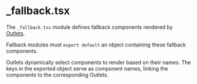 # \_fallback.tsx

The `_fallback.tsx` module defines fallback components rendered by [Outlets][1].

Fallback modules must `export default` an object containing these fallback components.

Outlets dynamically select components to render based on their names.
The keys in the exported object serve as component names, linking the components to the corresponding Outlets.

[1]: /docs/components/outlet
